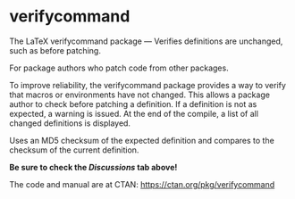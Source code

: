 # verifycommand

The LaTeX verifycommand package — Verifies definitions are unchanged, such as before patching.

For package authors who patch code from other packages.

To improve reliability, the verifycommand package provides a way to verify that macros or environments have not changed. This allows a package author to check before patching a definition. If a definition is not as expected, a warning is issued. At the end of the compile, a list of all changed definitions is displayed.

Uses an MD5 checksum of the expected definition and compares to the checksum of the current definition.

**Be sure to check the _Discussions_ tab above!**

The code and manual are at CTAN: https://ctan.org/pkg/verifycommand
